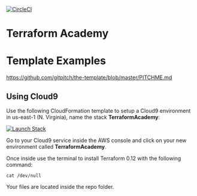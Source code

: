 [![CircleCI](https://circleci.com/gh/wizelineacademy/terraform-academy.svg?style=svg)](https://circleci.com/gh/wizelineacademy/terraform-academy)

# Terraform Academy

# Template Examples

https://github.com/gitpitch/the-template/blob/master/PITCHME.md

## Using Cloud9

Use the following CloudFormation template to setup a Cloud9 environment in us-east-1 (N. Virginia), name the stack **TerraformAcademy**:

[![Launch Stack](https://cdn.rawgit.com/buildkite/cloudformation-launch-stack-button-svg/master/launch-stack.svg)](https://console.aws.amazon.com/cloudformation/home?region=us-east-1#/stacks/new?stackName=terraform-lab-env&templateURL=https://cloudtitlan-public-cfn-templates.s3.amazonaws.com/terraform-academy.yaml)

Go to your Cloud9 service inside the AWS console and click on your new environment called **TerraformAcademy**.

Once inside use the terminal to install Terraform 0.12 with the following command:

```
cat /dev/null
```

Your files are located inside the repo folder.
